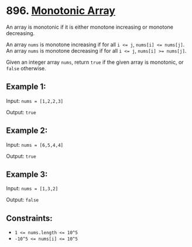 # 896. [Monotonic Array](https://leetcode.com/problems/monotonic-array/description/)

An array is monotonic if it is either monotone increasing or monotone decreasing.

An array `nums` is monotone increasing if for all `i <= j`, `nums[i] <= nums[j]`. An array `nums` is monotone decreasing if for all `i <= j`, `nums[i] >= nums[j]`.

Given an integer array `nums`, return `true` if the given array is monotonic, or `false` otherwise.

## Example 1:

Input: `nums = [1,2,2,3]`

Output: `true`

## Example 2:

Input: `nums = [6,5,4,4]`

Output: `true`

## Example 3:

Input: `nums = [1,3,2]`

Output: `false`

## Constraints:

- `1 <= nums.length <= 10^5`
- `-10^5 <= nums[i] <= 10^5`
